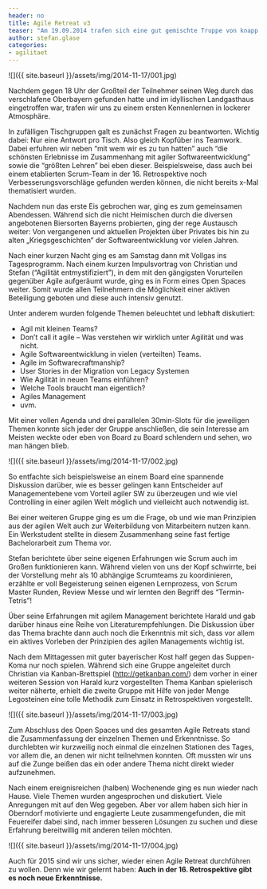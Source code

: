 ```yaml
---
header: no
title: Agile Retreat v3
teaser: "Am 19.09.2014 trafen sich eine gut gemischte Truppe von knapp 20 Personen (darunter auch erstmals Mitarbeiter unserer Kunden!) zum 3. Agile Retreat von OPITZ CONSULTING im beschaulichen Ebersberg in der Nähe von München. Vom Gesellschafter über Studenten bis hin zu einer Vertreterin aus dem Bereich HR, ihnen allen war eines gemeinsam: Das Interesse an agiler Softwareentwicklung."
author: stefan.glase
categories: 
- agilitaet
---
```


![]({{ site.baseurl }}/assets/img/2014-11-17/001.jpg)

Nachdem gegen 18 Uhr der Großteil der Teilnehmer seinen Weg durch das verschlafene Oberbayern gefunden hatte und im idyllischen Landgasthaus eingetroffen war, trafen wir uns zu einem ersten Kennenlernen in lockerer Atmosphäre.

In zufälligen Tischgruppen galt es zunächst Fragen zu beantworten. Wichtig dabei: Nur eine Antwort pro Tisch. Also gleich Kopfüber ins Teamwork. Dabei erfuhren wir neben “mit wem wir es zu tun hatten” auch “die schönsten Erlebnisse im Zusammenhang mit agiler Softwareentwicklung” sowie die “größten Lehren” bei eben dieser. Beispielsweise, dass auch bei einem etablierten Scrum-Team in der 16. Retrospektive noch Verbesserungsvorschläge gefunden werden können, die nicht bereits x-Mal thematisiert wurden.

Nachdem nun das erste Eis gebrochen war, ging es zum gemeinsamen Abendessen. Während sich die nicht Heimischen durch die diversen angebotenen Biersorten Bayerns probierten, ging der rege Austausch weiter: Von vergangenen und aktuellen Projekten über Privates bis hin zu alten „Kriegsgeschichten“ der Softwareentwicklung vor vielen Jahren.

Nach einer kurzen Nacht ging es am Samstag dann mit Vollgas ins Tagesprogramm. Nach einem kurzen Impulsvortrag von Christian und Stefan (“Agilität entmystifiziert”), in dem mit den gängigsten Vorurteilen gegenüber Agile aufgeräumt wurde, ging es in Form eines Open Spaces weiter. Somit wurde allen Teilnehmern die Möglichkeit einer aktiven Beteiligung geboten und diese auch intensiv genutzt.

Unter anderem wurden folgende Themen beleuchtet und lebhaft diskutiert:

* Agil mit kleinen Teams?
* Don’t call it agile – Was verstehen wir wirklich unter Agilität und was nicht.
* Agile Softwareentwicklung in vielen (verteilten) Teams.
* Agile im Softwarecraftmanship?
* User Stories in der Migration von Legacy Systemen
* Wie Agilität in neuen Teams einführen?
* Welche Tools braucht man eigentlich?
* Agiles Management
* uvm.

Mit einer vollen Agenda und drei parallelen 30min-Slots für die jeweiligen Themen konnte sich jeder der Gruppe anschließen, die sein Interesse am Meisten weckte oder eben von Board zu Board schlendern und sehen, wo man hängen blieb.

![]({{ site.baseurl }}/assets/img/2014-11-17/002.jpg)

So entfachte sich beispielsweise an einem Board eine spannende Diskussion darüber, wie es besser gelingen kann Entscheider auf Managementebene vom Vorteil agiler SW zu überzeugen und wie viel Controlling in einer agilen Welt möglich und vielleicht auch notwendig ist.

Bei einer weiteren Gruppe ging es um die Frage, ob und wie man Prinzipien aus der agilen Welt auch zur Weiterbildung von Mitarbeitern nutzen kann. Ein Werkstudent stellte in diesem Zusammenhang seine fast fertige Bachelorarbeit zum Thema vor.

Stefan berichtete über seine eigenen Erfahrungen wie Scrum auch im Großen funktionieren kann. Während vielen von uns der Kopf schwirrte, bei der Vorstellung mehr als 10 abhängige Scrumteams zu koordinieren, erzählte er voll Begeisterung seinen eigenen Lernprozess, von Scrum Master Runden, Review Messe und wir lernten den Begriff des “Termin-Tetris”!

Über seine Erfahrungen mit agilem Management berichtete Harald und gab darüber hinaus eine Reihe von Literaturempfehlungen. Die Diskussion über das Thema brachte dann auch noch die Erkenntnis mit sich, dass vor allem ein aktives Vorleben der Prinzipien des agilen Managements wichtig ist.

Nach dem Mittagessen mit guter bayerischer Kost half gegen das Suppen-Koma nur noch spielen. Während sich eine Gruppe angeleitet durch Christian via Kanban-Brettspiel (http://getkanban.com/) dem vorher in einer weiteren Session von Harald kurz vorgestellten Thema Kanban spielerisch weiter näherte, erhielt die zweite Gruppe mit Hilfe von jeder Menge Legosteinen eine tolle Methodik zum Einsatz in Retrospektiven vorgestellt.

![]({{ site.baseurl }}/assets/img/2014-11-17/003.jpg)

Zum Abschluss des Open Spaces und des gesamten Agile Retreats stand die Zusammenfassung der einzelnen Themen und Erkenntnisse. So durchlebten wir kurzweilig noch einmal die einzelnen Stationen des Tages, vor allem die, an denen wir nicht teilnehmen konnten. Oft mussten wir uns auf die Zunge beißen das ein oder andere Thema nicht direkt wieder aufzunehmen.

Nach einem ereignisreichen (halben) Wochenende ging es nun wieder nach Hause. Viele Themen wurden angesprochen und diskutiert. Viele Anregungen mit auf den Weg gegeben. Aber vor allem haben sich hier in Oberndorf motivierte und engagierte Leute zusammengefunden, die mit Feuereifer dabei sind, nach immer besseren Lösungen zu suchen und diese Erfahrung bereitwillig mit anderen teilen möchten.

![]({{ site.baseurl }}/assets/img/2014-11-17/004.jpg)

Auch für 2015 sind wir uns sicher, wieder einen Agile Retreat durchführen zu wollen. Denn wie wir gelernt haben: **Auch in der 16. Retrospektive gibt es noch neue Erkenntnisse.**
